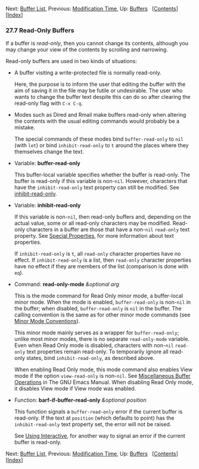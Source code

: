 

Next: [Buffer List](Buffer-List.html), Previous: [Modification Time](Modification-Time.html), Up: [Buffers](Buffers.html)   \[[Contents](index.html#SEC_Contents "Table of contents")]\[[Index](Index.html "Index")]

### 27.7 Read-Only Buffers

If a buffer is *read-only*, then you cannot change its contents, although you may change your view of the contents by scrolling and narrowing.

Read-only buffers are used in two kinds of situations:

*   A buffer visiting a write-protected file is normally read-only.

    Here, the purpose is to inform the user that editing the buffer with the aim of saving it in the file may be futile or undesirable. The user who wants to change the buffer text despite this can do so after clearing the read-only flag with `C-x C-q`.

*   Modes such as Dired and Rmail make buffers read-only when altering the contents with the usual editing commands would probably be a mistake.

    The special commands of these modes bind `buffer-read-only` to `nil` (with `let`) or bind `inhibit-read-only` to `t` around the places where they themselves change the text.

<!---->

*   Variable: **buffer-read-only**

    This buffer-local variable specifies whether the buffer is read-only. The buffer is read-only if this variable is non-`nil`. However, characters that have the `inhibit-read-only` text property can still be modified. See [inhibit-read-only](Special-Properties.html).

<!---->

*   Variable: **inhibit-read-only**

    If this variable is non-`nil`, then read-only buffers and, depending on the actual value, some or all read-only characters may be modified. Read-only characters in a buffer are those that have a non-`nil` `read-only` text property. See [Special Properties](Special-Properties.html), for more information about text properties.

    If `inhibit-read-only` is `t`, all `read-only` character properties have no effect. If `inhibit-read-only` is a list, then `read-only` character properties have no effect if they are members of the list (comparison is done with `eq`).

<!---->

*   Command: **read-only-mode** *\&optional arg*

    This is the mode command for Read Only minor mode, a buffer-local minor mode. When the mode is enabled, `buffer-read-only` is non-`nil` in the buffer; when disabled, `buffer-read-only` is `nil` in the buffer. The calling convention is the same as for other minor mode commands (see [Minor Mode Conventions](Minor-Mode-Conventions.html)).

    This minor mode mainly serves as a wrapper for `buffer-read-only`; unlike most minor modes, there is no separate `read-only-mode` variable. Even when Read Only mode is disabled, characters with non-`nil` `read-only` text properties remain read-only. To temporarily ignore all read-only states, bind `inhibit-read-only`, as described above.

    When enabling Read Only mode, this mode command also enables View mode if the option `view-read-only` is non-`nil`. See [Miscellaneous Buffer Operations](https://www.gnu.org/software/emacs/manual/html_node/emacs/Misc-Buffer.html#Misc-Buffer) in The GNU Emacs Manual. When disabling Read Only mode, it disables View mode if View mode was enabled.

<!---->

*   Function: **barf-if-buffer-read-only** *\&optional position*

    This function signals a `buffer-read-only` error if the current buffer is read-only. If the text at `position` (which defaults to point) has the `inhibit-read-only` text property set, the error will not be raised.

    See [Using Interactive](Using-Interactive.html), for another way to signal an error if the current buffer is read-only.

Next: [Buffer List](Buffer-List.html), Previous: [Modification Time](Modification-Time.html), Up: [Buffers](Buffers.html)   \[[Contents](index.html#SEC_Contents "Table of contents")]\[[Index](Index.html "Index")]
